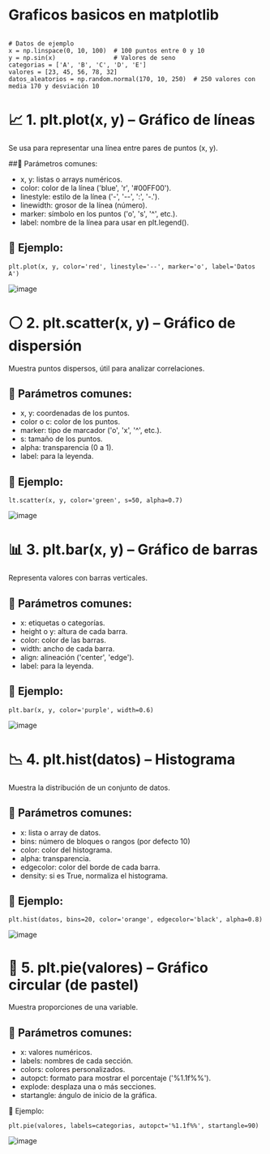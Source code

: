 # Graficos basicos en matplotlib

````

# Datos de ejemplo
x = np.linspace(0, 10, 100)  # 100 puntos entre 0 y 10
y = np.sin(x)                # Valores de seno
categorias = ['A', 'B', 'C', 'D', 'E']
valores = [23, 45, 56, 78, 32]
datos_aleatorios = np.random.normal(170, 10, 250)  # 250 valores con media 170 y desviación 10
````

# 📈 1. plt.plot(x, y) – Gráfico de líneas
Se usa para representar una línea entre pares de puntos (x, y).

##🔧 Parámetros comunes:
- x, y: listas o arrays numéricos.
- color: color de la línea ('blue', 'r', '#00FF00').
- linestyle: estilo de la línea ('-', '--', ':', '-.').
- linewidth: grosor de la línea (número).
- marker: símbolo en los puntos ('o', 's', '^', etc.).
- label: nombre de la línea para usar en plt.legend().

## 🧪 Ejemplo:
````
plt.plot(x, y, color='red', linestyle='--', marker='o', label='Datos A')
````
![image](https://github.com/user-attachments/assets/c3d32524-8057-4fa8-9400-98cec6bb50a8)



# ⚪ 2. plt.scatter(x, y) – Gráfico de dispersión
Muestra puntos dispersos, útil para analizar correlaciones.

## 🔧 Parámetros comunes:
- x, y: coordenadas de los puntos.
- color o c: color de los puntos.
- marker: tipo de marcador ('o', 'x', '^', etc.).
- s: tamaño de los puntos.
- alpha: transparencia (0 a 1).
- label: para la leyenda.

## 🧪 Ejemplo:
````
lt.scatter(x, y, color='green', s=50, alpha=0.7)
````
![image](https://github.com/user-attachments/assets/2c946478-53c1-4e88-a840-324f5081c70d)

# 📊 3. plt.bar(x, y) – Gráfico de barras
Representa valores con barras verticales.

## 🔧 Parámetros comunes:
- x: etiquetas o categorías.
- height o y: altura de cada barra.
- color: color de las barras.
- width: ancho de cada barra.
- align: alineación ('center', 'edge').
- label: para la leyenda.

## 🧪 Ejemplo:
````
plt.bar(x, y, color='purple', width=0.6)
````
![image](https://github.com/user-attachments/assets/81d5354d-c995-41d7-8cf3-4609b65c7dde)

# 📉 4. plt.hist(datos) – Histograma
Muestra la distribución de un conjunto de datos.

## 🔧 Parámetros comunes:
- x: lista o array de datos.
- bins: número de bloques o rangos (por defecto 10)
- color: color del histograma.
- alpha: transparencia.
- edgecolor: color del borde de cada barra.
- density: si es True, normaliza el histograma.

## 🧪 Ejemplo:
````
plt.hist(datos, bins=20, color='orange', edgecolor='black', alpha=0.8)
````
![image](https://github.com/user-attachments/assets/33f276ba-0130-443b-b690-2f89590c0686)

# 🥧 5. plt.pie(valores) – Gráfico circular (de pastel)
Muestra proporciones de una variable.

## 🔧 Parámetros comunes:
- x: valores numéricos.
- labels: nombres de cada sección.
- colors: colores personalizados.
- autopct: formato para mostrar el porcentaje ('%1.1f%%').
- explode: desplaza una o más secciones.
- startangle: ángulo de inicio de la gráfica.

🧪 Ejemplo:
````
plt.pie(valores, labels=categorias, autopct='%1.1f%%', startangle=90)
````
![image](https://github.com/user-attachments/assets/7db5138c-8c46-4e6b-8247-70ce026edc88)
